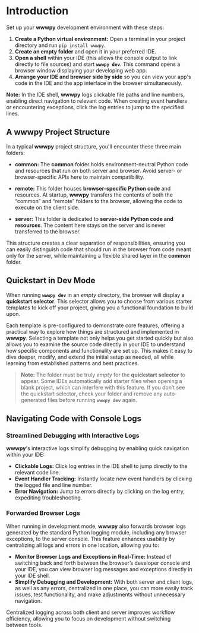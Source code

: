 # Introduction

Set up your **wwwpy** development environment with these steps:

1. **Create a Python virtual environment:** Open a terminal in your project directory and run `pip install wwwpy`.
2. **Create an empty folder** and open it in your preferred IDE.
3. **Open a shell** within your IDE (this allows the console output to link directly to file sources) and start **`wwwpy dev`**. This command opens a browser window displaying your developing web app.
4. **Arrange your IDE and browser side by side** so you can view your app's code in the IDE and the app interface in the browser simultaneously.

**Note:** In the IDE shell, **wwwpy** logs clickable file paths and line numbers, enabling direct navigation to relevant code. When creating event handlers or encountering exceptions, click the log entries to jump to the specified lines.

## A wwwpy Project Structure

In a typical **wwwpy** project structure, you'll encounter these three main folders:

- **common:** The **common** folder holds environment-neutral Python code and resources that run on both server and browser. Avoid server- or browser-specific APIs here to maintain compatibility.

- **remote:** This folder houses **browser-specific Python code** and resources. At startup, **wwwpy** transfers the contents of both the “common” and “remote” folders to the browser, allowing the code to execute on the client side.

- **server:** This folder is dedicated to **server-side Python code and resources**. The content here stays on the server and is never transferred to the browser.

This structure creates a clear separation of responsibilities, ensuring you can easily distinguish code that should run in the browser from code meant only for the server, while maintaining a flexible shared layer in the **common** folder.

## Quickstart in Dev Mode

When running **`wwwpy dev`** in an *empty* directory, the browser will display a **quickstart selector**. This selector allows you to choose from various starter templates to kick off your project, giving you a functional foundation to build upon.

Each template is pre-configured to demonstrate core features, offering a practical way to explore how things are structured and implemented in **wwwpy**. Selecting a template not only helps you get started quickly but also allows you to examine the source code directly in your IDE to understand how specific components and functionality are set up. This makes it easy to dive deeper, modify, and extend the initial setup as needed, all while learning from established patterns and best practices.


> **Note:** The folder must be truly *empty* for the **quickstart selector** to appear. Some IDEs automatically add starter files when opening a blank project, which can interfere with this feature. If you don’t see the quickstart selector, check your folder and remove any auto-generated files before running **`wwwpy dev`** again.

## Navigating Code with Console Logs

### Streamlined Debugging with Interactive Logs

**wwwpy**'s interactive logs simplify debugging by enabling quick navigation within your IDE:

- **Clickable Logs:** Click log entries in the IDE shell to jump directly to the relevant code line.
- **Event Handler Tracking:** Instantly locate new event handlers by clicking the logged file and line number.
- **Error Navigation:** Jump to errors directly by clicking on the log entry, expediting troubleshooting.

### Forwarded Browser Logs

When running in development mode, **wwwpy** also forwards browser logs generated by the standard Python logging module, including any browser exceptions, to the server console. This feature enhances usability by centralizing all logs and errors in one location, allowing you to:

- **Monitor Browser Logs and Exceptions in Real-Time:** Instead of switching back and forth between the browser’s developer console and your IDE, you can view browser log messages and exceptions directly in your IDE shell.
- **Simplify Debugging and Development:** With both server and client logs, as well as any errors, centralized in one place, you can more easily track issues, test functionality, and make adjustments without unnecessary navigation.

Centralized logging across both client and server improves workflow efficiency, allowing you to focus on development without switching between tools.
